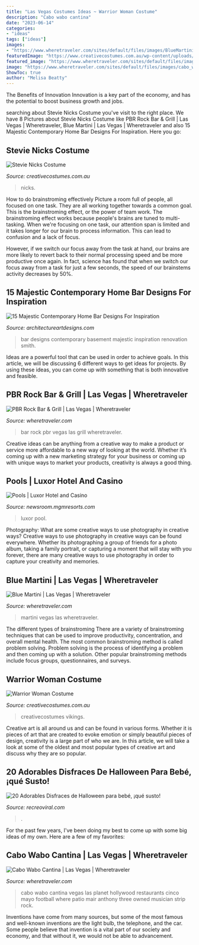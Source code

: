 ```yaml
---
title: "Las Vegas Costumes Ideas ~ Warrior Woman Costume"
description: "Cabo wabo cantina"
date: "2023-06-14"
categories:
- "ideas"
tags: ["ideas"]
images:
- "https://www.wheretraveler.com/sites/default/files/images/BlueMartini.jpg"
featuredImage: "https://www.creativecostumes.com.au/wp-content/uploads/2013/06/P1030763-671x1024.jpg"
featured_image: "https://www.wheretraveler.com/sites/default/files/images/BlueMartini.jpg"
image: "https://www.wheretraveler.com/sites/default/files/images/cabo_wabo_patio_final_anthony_mair.jpg"
ShowToc: true
author: "Melisa Beatty"
---
```



The Benefits of Innovation
Innovation is a key part of the economy, and has the potential to boost business growth and jobs.

	

		
searching about Stevie Nicks Costume you've visit to the right place. We have 8 Pictures about Stevie Nicks Costume like PBR Rock Bar &amp; Grill | Las Vegas | Wheretraveler, Blue Martini | Las Vegas | Wheretraveler and also 15 Majestic Contemporary Home Bar Designs For Inspiration. Here you go:
		
    
## Stevie Nicks Costume

<img loading=lazy src="https://www.creativecostumes.com.au/wp-content/uploads/2018/07/CC_April_18_262-768x1024.jpg" onerror="this.onerror=null;this.src='https://tse3.mm.bing.net/th?id=OIP.FITNrhLw3pTWCHynlQPjHwHaJ4&amp;pid=15.1';" alt="Stevie Nicks Costume">

_Source: creativecostumes.com.au_

>nicks. 

	

How to do brainstroming effectively
Picture a room full of people, all focused on one task. They are all working together towards a common goal. This is the brainstroming effect, or the power of team work.
The brainstroming effect works because people's brains are tuned to multi-tasking. When we're focusing on one task, our attention span is limited and it takes longer for our brain to process information. This can lead to confusion and a lack of focus.

However, if we switch our focus away from the task at hand, our brains are more likely to revert back to their normal processing speed and be more productive once again. In fact, science has found that when we switch our focus away from a task for just a few seconds, the speed of our brainstems activity decreases by 50%.

    
## 15 Majestic Contemporary Home Bar Designs For Inspiration

<img loading=lazy src="https://www.architectureartdesigns.com/wp-content/uploads/2014/11/15-Majestic-Contemporary-Home-Bar-Designs-For-Inspiration-5-630x903.jpg" onerror="this.onerror=null;this.src='https://tse1.mm.bing.net/th?id=OIP.niXDMXJsplwDGx8gf0jVlQHaKn&amp;pid=15.1';" alt="15 Majestic Contemporary Home Bar Designs For Inspiration">

_Source: architectureartdesigns.com_

>bar designs contemporary basement majestic inspiration renovation smith. 

	

Ideas are a powerful tool that can be used in order to achieve goals. In this article, we will be discussing 6 different ways to get ideas for projects. By using these ideas, you can come up with something that is both innovative and feasible.

    
## PBR Rock Bar &amp; Grill | Las Vegas | Wheretraveler

<img loading=lazy src="https://www.wheretraveler.com/sites/default/files/images/pbr_rock_bar.jpg" onerror="this.onerror=null;this.src='https://tse2.mm.bing.net/th?id=OIP.bHyYwtROf9D88iibdt0UIAHaE6&amp;pid=15.1';" alt="PBR Rock Bar &amp; Grill | Las Vegas | Wheretraveler">

_Source: wheretraveler.com_

>bar rock pbr vegas las grill wheretraveler. 

	

Creative ideas can be anything from a creative way to make a product or service more affordable to a new way of looking at the world. Whether it’s coming up with a new marketing strategy for your business or coming up with unique ways to market your products, creativity is always a good thing.

    
## Pools | Luxor Hotel And Casino

<img loading=lazy src="https://newsroom.mgmresorts.com/content/1212/images/luxor_pool_resized_thumb.jpg" onerror="this.onerror=null;this.src='https://tse3.mm.bing.net/th?id=OIP.fHDJ1SapeikpyX28EY5n4wHaE8&amp;pid=15.1';" alt="Pools | Luxor Hotel and Casino">

_Source: newsroom.mgmresorts.com_

>luxor pool. 

	

Photography: What are some creative ways to use photography in creative ways?
Creative ways to use photography in creative ways can be found everywhere. Whether its photographing a group of friends for a photo album, taking a family portrait, or capturing a moment that will stay with you forever, there are many creative ways to use photography in order to capture your creativity and memories.

    
## Blue Martini | Las Vegas | Wheretraveler

<img loading=lazy src="https://www.wheretraveler.com/sites/default/files/images/BlueMartini.jpg" onerror="this.onerror=null;this.src='https://tse1.mm.bing.net/th?id=OIP.Jf-oC9wonHVIS4ZAPXAzxwHaJ4&amp;pid=15.1';" alt="Blue Martini | Las Vegas | Wheretraveler">

_Source: wheretraveler.com_

>martini vegas las wheretraveler. 

	

The different types of brainstroming
There are a variety of brainstroming techniques that can be used to improve productivity, concentration, and overall mental health. The most common brainstroming method is called problem solving. Problem solving is the process of identifying a problem and then coming up with a solution. Other popular brainstroming methods include focus groups, questionnaires, and surveys.

    
## Warrior Woman Costume

<img loading=lazy src="https://www.creativecostumes.com.au/wp-content/uploads/2013/06/P1030763-671x1024.jpg" onerror="this.onerror=null;this.src='https://tse2.mm.bing.net/th?id=OIP.gw4c_K0UAJNGxVNxsABNkAHaLT&amp;pid=15.1';" alt="Warrior Woman Costume">

_Source: creativecostumes.com.au_

>creativecostumes vikings. 

	

Creative art is all around us and can be found in various forms. Whether it is pieces of art that are created to evoke emotion or simply beautiful pieces of design, creativity is a large part of who we are. In this article, we will take a look at some of the oldest and most popular types of creative art and discuss why they are so popular.

    
## 20 Adorables Disfraces De Halloween Para Bebé, ¡qué Susto!

<img loading=lazy src="https://www.recreoviral.com/wp-content/uploads/2016/10/Untitled-1-1.jpg" onerror="this.onerror=null;this.src='https://tse1.mm.bing.net/th?id=OIP.hhMVU-I_y5zpPyFWWMPFIwAAAA&amp;pid=15.1';" alt="20 Adorables Disfraces de Halloween para bebé, ¡qué susto!">

_Source: recreoviral.com_

>. 

	

For the past few years, I've been doing my best to come up with some big ideas of my own. Here are a few of my favorites: 

    
## Cabo Wabo Cantina | Las Vegas | Wheretraveler

<img loading=lazy src="https://www.wheretraveler.com/sites/default/files/images/cabo_wabo_patio_final_anthony_mair.jpg" onerror="this.onerror=null;this.src='https://tse1.mm.bing.net/th?id=OIP.wLChUOMxAzt-tYJDf9UXaAHaE8&amp;pid=15.1';" alt="Cabo Wabo Cantina | Las Vegas | Wheretraveler">

_Source: wheretraveler.com_

>cabo wabo cantina vegas las planet hollywood restaurants cinco mayo football where patio mair anthony three owned musician strip rock. 

	

Inventions have come from many sources, but some of the most famous and well-known inventions are the light bulb, the telephone, and the car. Some people believe that invention is a vital part of our society and economy, and that without it, we would not be able to advancement.

